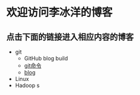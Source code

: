 # 欢迎访问李冰洋的博客
## 点击下面的链接进入相应内容的博客
- git
	- GitHub blog build
	- [git命令](https://0libingyang0.github.io/Day)
	- [blog](https://0libingyang0.github.io/git/blog)
- Linux
- Hadoop s